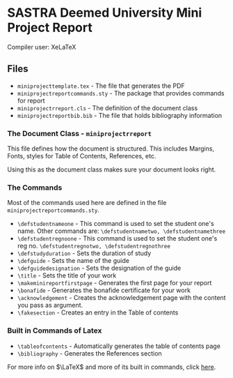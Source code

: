 # SASTRA Deemed University Mini Project Report

Compiler user: XeLaTeX

## Files
* `miniprojecttemplate.tex` - The file that generates the PDF
* `miniprojectreportcommands.sty` - The package that provides commands for report
* `miniprojectrreport.cls` - The definition of the document class
* `miniprojectreportbib.bib` - The file that holds bibliography information

### The Document Class - `miniprojectrreport`
This file defines how the document is structured. This includes Margins, Fonts, styles for Table of Contents, References, etc.

Using this as the document class makes sure your document looks right.

### The Commands
Most of the commands used here are defined in the file `miniprojectreportcommands.sty`.

* `\defstudentnameone` - This command is used to set the student one's name. Other commands are: `\defstudentnametwo, \defstudentnamethree`
* `\defstudentregnoone` - This command is used to set the student one's reg no. `\defstudentregnotwo, \defstudentregnothree`
* `\defstudyduration` - Sets the duration of study
* `\defguide` - Sets the name of the guide
* `\defguidedesignation` - Sets the designation of the guide
* `\title` - Sets the title of your work
* `\makeminireportfirstpage` - Generates the first page for your report
* `\bonafide` - Generates the bonafide certificate for your work
* `\acknowledgement` - Creates the acknowledgement page with the content you pass as argument.
* `\fakesection` - Creates an entry in the Table of contents

### Built in Commands of Latex
* `\tableofcontents` - Automatically generates the table of contents page
* `\bibliography` - Generates the References section


For more info on $\LaTeX$ and more of its built in commands, click [here](https://www.overleaf.com/learn/latex/Learn_LaTeX_in_30_minutes).